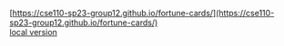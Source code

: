 [https://cse110-sp23-group12.github.io/fortune-cards/](https://cse110-sp23-group12.github.io/fortune-cards/)  
[local version](https://cse110-sp23-group12.github.io/fortune-cards/local.html)

